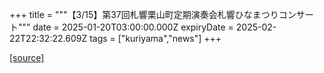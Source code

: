 +++
title = """【3/15】第37回札響栗山町定期演奏会札響ひなまつりコンサート"""
date = 2025-01-20T03:00:00.000Z
expiryDate = 2025-02-22T22:32:22.609Z
tags = ["kuriyama","news"]
+++


[[source]](https://www.town.kuriyama.hokkaido.jp/soshiki/55/30050.html)
